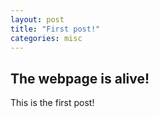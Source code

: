 ```yaml
---
layout: post
title: "First post!"
categories: misc
---
```


## The webpage is alive!

This is the first post! 
